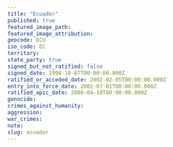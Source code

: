 ```yaml
---
title: "Ecuador"
published: true
featured_image_path:
featured_image_attribution:
geocode: ECU
iso_code: EC
territory:
state_party: true
signed_but_not_ratified: false
signed_date: 1998-10-07T00:00:00.000Z
ratified_or_acceded_date: 2002-02-05T00:00:00.000Z
entry_into_force_date: 2002-07-01T00:00:00.000Z
ratified_apic_date: 2006-04-19T00:00:00.000Z
genocide:
crimes_against_humanity:
aggression:
war_crimes:
note:
slug: ecuador
---
```

